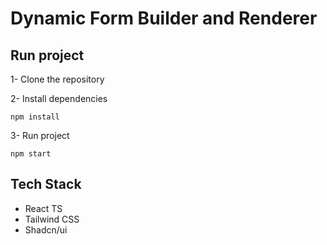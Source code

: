 # Dynamic Form Builder and Renderer

## Run project
1- Clone the repository

2- Install dependencies
```
npm install
```
3- Run project
```
npm start
```

## Tech Stack
* React TS
* Tailwind CSS
* Shadcn/ui
